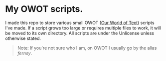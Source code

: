 # My OWOT scripts.
I made this repo to store various small OWOT ([Our World of Text](https://ourworldoftext.com/)) scripts I've made. If a
script grows too large or requires multiple files to work, it will be moved to its own directory. All scripts are under 
the Unlicense unless otherwise stated.
> Note: If you're not sure who I am, on OWOT I usually go by the alias *fernsy*.
